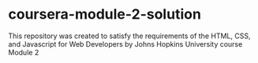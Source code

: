 # coursera-module-2-solution

This repository was created to satisfy the requirements of the HTML, CSS, and Javascript for Web Developers
by Johns Hopkins University course Module 2

